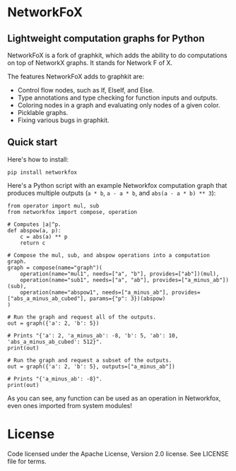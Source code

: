 # NetworkFoX

<!-- [![PyPI version](https://badge.fury.io/py/networkfox.svg)](https://badge.fury.io/py/networkfox) [![Build Status](https://travis-ci.org/yahoo/networkfox.svg?branch=master)](https://travis-ci.org/yahoo/networkfox) [![codecov](https://codecov.io/gh/yahoo/networkfox/branch/master/graph/badge.svg)](https://codecov.io/gh/yahoo/networkfox) -->

<!-- [Full Documentation](https://pythonhosted.org/networkfox/) -->

## Lightweight computation graphs for Python

NetworkFoX is a fork of graphkit, which adds the ability to do computations on top of NetworkX graphs. 
It stands for Network F of X. 

The features NetworkFoX adds to graphkit are:
- Control flow nodes, such as If, ElseIf, and Else.
- Type annotations and type checking for function inputs and outputs.
- Coloring nodes in a graph and evaluating only nodes of a given color.
- Picklable graphs.
- Fixing various bugs in graphkit.

## Quick start

Here's how to install:

```
pip install networkfox
```    

Here's a Python script with an example Networkfox computation graph that produces multiple outputs (`a * b`, `a - a * b`, and `abs(a - a * b) ** 3`):

```
from operator import mul, sub
from networkfox import compose, operation

# Computes |a|^p.
def abspow(a, p):
    c = abs(a) ** p
    return c

# Compose the mul, sub, and abspow operations into a computation graph.
graph = compose(name="graph")(
    operation(name="mul1", needs=["a", "b"], provides=["ab"])(mul),
    operation(name="sub1", needs=["a", "ab"], provides=["a_minus_ab"])(sub),
    operation(name="abspow1", needs=["a_minus_ab"], provides=["abs_a_minus_ab_cubed"], params={"p": 3})(abspow)
)

# Run the graph and request all of the outputs.
out = graph({'a': 2, 'b': 5})

# Prints "{'a': 2, 'a_minus_ab': -8, 'b': 5, 'ab': 10, 'abs_a_minus_ab_cubed': 512}".
print(out)

# Run the graph and request a subset of the outputs.
out = graph({'a': 2, 'b': 5}, outputs=["a_minus_ab"])

# Prints "{'a_minus_ab': -8}".
print(out)
```

As you can see, any function can be used as an operation in Networkfox, even ones imported from system modules!

# License

Code licensed under the Apache License, Version 2.0 license. See LICENSE file for terms.
